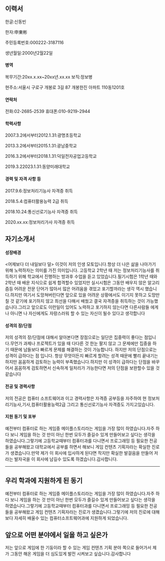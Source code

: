 ## 이력서
한글:신동빈

한자:申東彬

주민등록번호:000222-3187116

생년월일:2000년2월22일

#### 병역
복무기간:20xx.x.xx~20xx년.xx.xx
보직:정보병

현주소:서울시 구로구 개봉로 3길 87 개봉한진 아파트 110동1201호

#### 연락처
전화:02-2685-2539
휴대폰:010-9219-2944

#### 학력사항
2007.3.2에서부터2012.1.31:광명초등학교

2013.3.2에서부터2015.1.31:광남중학교

2016.3.2에서부터2018.1.31:덕일전자공업고등학교

2019.3.22023.1.31:동양미래대학교

#### 경력 및 자격 사항 등

2017.9.6:정보처리기능사 자격증 취득

2018.5.4:컴퓨터활용능력 2급 취득

2018.10.24:통신선로기능사 자격증 취득

2020.xx.xx:정보처리가사 자격증 취득

## 자기소개서

#### 성장배경
<어제보다 더 내일보다 덜>
이것이 저의 인생 모토입니다.항상 더 나은 삶을 나아가기 위해 노력하자는 의미를 가진 의미입니다.
고등학교 2학년 때 저는 정보처리기능사를 취득하기 위해 학교에서 진행하는 방과후 수업을 듣고 있었습니다.필기시험은 1학년 때와 2학년 때 배운 지식으로 쉽게 합격할수 있었지만 실시시험은 그동안 배우지 않은 알고리즘등 어려운 전문 단어가 많아서 많은 어려움을 겪었고 포기할까라는 생각 역시 했습니다.하지만 여기서 도망쳐버린다면 앞으로 있을 어려운 상황에서도 이기지 못하고 도망만 칠 것 같기에 포기하지 않고 최선을 다해서 배웠고 결국 자격증을 취득하는 것이 가능했습니다.그리고 앞으로도 이런일이 있어도 노력하고 포기하지 않는다면 다른사람들 에게나 아니면 나 자신에게도 자랑스러워 할 수 있는 자신이 될수 있다고 생각합니다

#### 성격의 장/단점
저의 성격의 장/단점에 대해서 알아본다면
장점으로는 일단은 집중력이 좋다는 점입니다.무언가 과제나 프로젝트가 있을 때 다다른 것 한눈 팔지 않고 그 문제에만 집중을 하기 때문에 남들보다 빠르게 문제를 해결하는 것이 가능합니다.
하지만 저의 단점으로는 성격이 급하다는 점 입니다.
항상 무엇이든지 빠르게 할려는 성격 때문에 빨리 끝내기는 하지만 꼼꼼하게 검토하는 능력이 부족했습니다.하지만 이 성격이 급하다는 단점을 바꾸어서 꼼꼼하게 검토하면서 신속하게 일처리가 가능한다면 저의 단점을 보완할수 있을 것 같습니다

#### 전공 및 경력사항

저의 전공은 컴퓨터 소프트웨어과 이고 
경력사항은 자격증 공부등을 자주하여 현 정보처리기능사,기사,컴퓨터활용능력2급 그리고 통신선로기능사 자격증도 가지고있습니다.

#### 지원 동기 및 포부

예전부터 컴퓨터로 하는 게임중 메이플스토리라는 게임을 가장 많이 하였습니다.자주 하다 보니 게임을 하는 것 만이 아닌 한번 모두가 즐길수 있게 만들어보고 싶다는 생각을 하였습니다.그렇기에 고등학교때부터 컴퓨터과를 다니면서 프로그래밍 등 필요한 전공들을 공부해왔고 대학교에서 공부를 하면서 해보니 게임 컨텐츠 기획자라는 확실한 진로가 생겼습니다.만약 제가 이 회사에 입사하게 된다면 작지만 확실한 발걸음을 만들어 저라는 발자국을 이 회사에 남길수 있도록 하겠습니다.감사합니다.

----------------------------------------------------------------------------

## 우리 학과에 지원하게 된 동기
예전부터 컴퓨터로 하는 게임중 메이플스토리라는 게임을 가장 많이 하였습니다.자주 하다 보니 게임을 하는 것 만이 아닌 한번 모두가 즐길수 있게 만들어보고 싶다는 생각을 하였습니다.그렇기에 고등학교때부터 컴퓨터과를 다니면서 프로그래밍 등 필요한 전공들을 공부해왔고 게임 컨텐츠 기획자라는 진로가 생겼습니다.그렇기에 저의 진로에 대해 보다 자세히 배울수 있는 컴퓨터소프트웨어과에 지원하게 되었습니다.

## 앞으로 어떤 분야에서 일을 하고 싶은가
저는 앞으로 게임에 한 기둥이라 할 수 있는 게임 컨텐츠 기획 분야 쪽으로 들어가서 제가 그동안 해온 게임을 더 심도있게 발전 시켜보고 싶습니다.감사합니다
